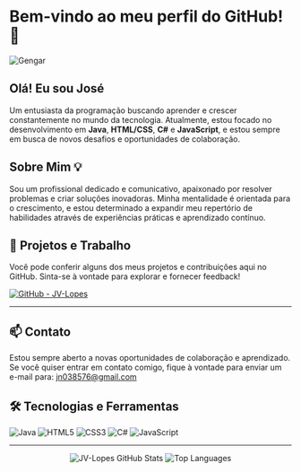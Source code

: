 # Bem-vindo ao meu perfil do GitHub! 👋

![Gengar](https://media.giphy.com/media/3o7abKhOpu0NwenH3O/giphy.gif)


## Olá! Eu sou José
Um entusiasta da programação buscando aprender e crescer constantemente no mundo da tecnologia. Atualmente, estou focado no desenvolvimento em **Java**, **HTML/CSS**, **C#** e **JavaScript**, e estou sempre em busca de novos desafios e oportunidades de colaboração.

## Sobre Mim 💡
Sou um profissional dedicado e comunicativo, apaixonado por resolver problemas e criar soluções inovadoras. Minha mentalidade é orientada para o crescimento, e estou determinado a expandir meu repertório de habilidades através de experiências práticas e aprendizado contínuo.

## 🚀 Projetos e Trabalho
Você pode conferir alguns dos meus projetos e contribuições aqui no GitHub. Sinta-se à vontade para explorar e fornecer feedback!

[![GitHub - JV-Lopes](https://img.shields.io/badge/GitHub-JV--Lopes-green?style=for-the-badge&logo=github)](https://github.com/JV-Lopes)

---

## 📫 Contato
Estou sempre aberto a novas oportunidades de colaboração e aprendizado. Se você quiser entrar em contato comigo, fique à vontade para enviar um e-mail para: [jn038576@gmail.com](mailto:jn038576@gmail.com)

## 🛠️ Tecnologias e Ferramentas
![Java](https://img.shields.io/badge/Java-ED8B00?style=for-the-badge&logo=java&logoColor=white)
![HTML5](https://img.shields.io/badge/HTML5-E34F26?style=for-the-badge&logo=html5&logoColor=white)
![CSS3](https://img.shields.io/badge/CSS3-1572B6?style=for-the-badge&logo=css3&logoColor=white)
![C#](https://img.shields.io/badge/C%23-239120?style=for-the-badge&logo=c-sharp&logoColor=white)
![JavaScript](https://img.shields.io/badge/JavaScript-F7DF1E?style=for-the-badge&logo=javascript&logoColor=black)

---

<div align="center">
    <img src="https://github-readme-stats.vercel.app/api?username=JV-Lopes&show_icons=true&theme=radical" alt="JV-Lopes GitHub Stats">
    <img src="https://github-readme-stats.vercel.app/api/top-langs/?username=JV-Lopes&layout=compact&theme=radical" alt="Top Languages">
</div>
